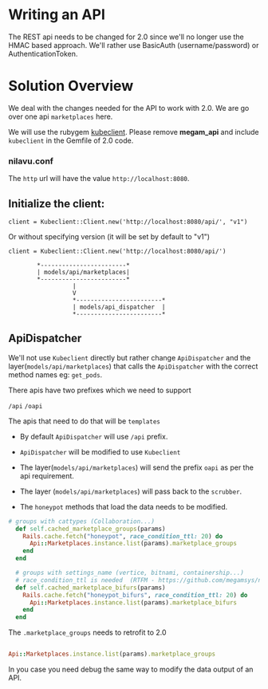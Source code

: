 # Writing an API

The REST api needs to be changed for 2.0 since we'll no longer use the HMAC based approach. We'll rather use BasicAuth (username/password) or AuthenticationToken.

# Solution Overview

We deal with the changes needed for the API to work with 2.0. We are go over one api `marketplaces` here.

We will use the rubygem [kubeclient](https://github.com/abonas/kubeclient). Please remove **megam_api** and include `kubeclient` in the Gemfile of 2.0 code.

### nilavu.conf

The `http` url will have the value `http://localhost:8080`.

## Initialize the client:

```
client = Kubeclient::Client.new('http://localhost:8080/api/', "v1")

```

Or without specifying version (it will be set by default to "v1")

```
client = Kubeclient::Client.new('http://localhost:8080/api/')

```
            *------------------------*
            | models/api/marketplaces|
            *------------------------*
                      |
                      V
                      *------------------------*
                      | models/api_dispatcher  |
                      *------------------------*

## ApiDispatcher

We'll not use `Kubeclient` directly but rather change   `ApiDispatcher` and the layer(`models/api/marketplaces`) that calls the `ApiDispatcher` with the correct method names eg: `get_pods`.

There apis have two prefixes which we need to support

`/api`
`/oapi`

The apis that need to do that will be `templates`

- By default `ApiDispatcher` will use `/api`  prefix.

- `ApiDispatcher` will be modified to use `Kubeclient`

- The layer(`models/api/marketplaces`) will send the prefix `oapi` as per the api requirement.

- The layer (`models/api/marketplaces`) will pass back to the `scrubber`.

- The `honeypot` methods that load the data needs to be modified.

```ruby
# groups with cattypes (Collaboration...)
  def self.cached_marketplace_groups(params)
    Rails.cache.fetch("honeypot", race_condition_ttl: 20) do
      Api::Marketplaces.instance.list(params).marketplace_groups
    end
  end

  # groups with settings_name (vertice, bitnami, containership...)
  # race_condition_ttl is needed  (RTFM - https://github.com/megamsys/nilavu/issues/943)
  def self.cached_marketplace_bifurs(params)
    Rails.cache.fetch("honeypot_bifurs", race_condition_ttl: 20) do
      Api::Marketplaces.instance.list(params).marketplace_bifurs
    end
  end
```

The `.marketplace_groups` needs to retrofit to 2.0

```ruby

Api::Marketplaces.instance.list(params).marketplace_groups

```

In you case you need debug the same way to modify the data output of an API.
